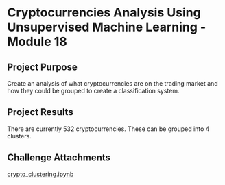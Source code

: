 # Cryptocurrencies Analysis Using Unsupervised Machine Learning - Module 18

## Project Purpose
Create an analysis of what cryptocurrencies are on the trading market and how they could be grouped to create a classification system.

## Project Results
There are currently 532 cryptocurrencies. These can be grouped into 4 clusters. 

## Challenge Attachments
[crypto_clustering.ipynb](https://github.com/pmoores/Cryptocurrencies/blob/main/crypto_clustering.ipynb)